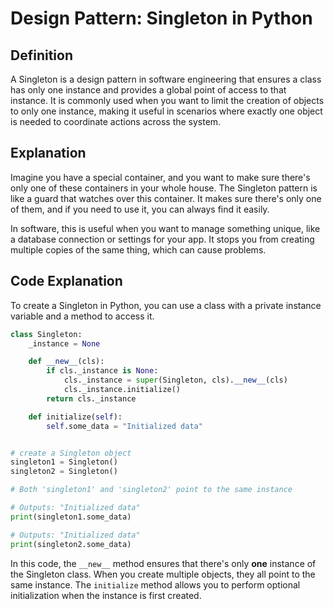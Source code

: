 # Design Pattern: Singleton in Python

## Definition

A Singleton is a design pattern in software engineering that ensures a class has only one instance and provides a global point of access to that instance. It is commonly used when you want to limit the creation of objects to only one instance, making it useful in scenarios where exactly one object is needed to coordinate actions across the system.


## Explanation

Imagine you have a special container, and you want to make sure there's only one of these containers in your whole house. The Singleton pattern is like a guard that watches over this container. It makes sure there's only one of them, and if you need to use it, you can always find it easily.

In software, this is useful when you want to manage something unique, like a database connection or settings for your app. It stops you from creating multiple copies of the same thing, which can cause problems.


## Code Explanation

To create a Singleton in Python, you can use a class with a private instance variable and a method to access it.

```py
class Singleton:
    _instance = None

    def __new__(cls):
        if cls._instance is None:
            cls._instance = super(Singleton, cls).__new__(cls)
            cls._instance.initialize()
        return cls._instance

    def initialize(self):
        self.some_data = "Initialized data"


# create a Singleton object
singleton1 = Singleton()
singleton2 = Singleton()

# Both 'singleton1' and 'singleton2' point to the same instance

# Outputs: "Initialized data"
print(singleton1.some_data)

# Outputs: "Initialized data"
print(singleton2.some_data)
```

In this code, the `__new__` method ensures that there's only **one** instance of the Singleton class. When you create multiple objects, they all point to the same instance. The `initialize` method allows you to perform optional initialization when the instance is first created.
